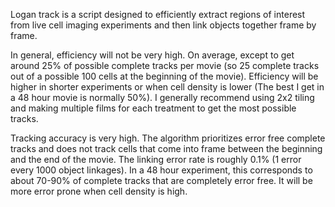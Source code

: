 Logan track is a script designed to efficiently extract regions of interest from live cell imaging experiments and then link objects together frame by frame. 

In general, efficiency will not be very high. On average, except to get around 25% of possible complete tracks per movie (so 25 complete tracks out of a possible 100 cells at the beginning of the movie). Efficiency will be higher in shorter experiments or when cell density is lower (The best I get in a 48 hour movie is normally 50%). I generally recommend using 2x2 tiling and making multiple films for each treatment to get the most possible tracks. 

Tracking accuracy is very high. The algorithm prioritizes error free complete tracks and does not track cells that come into frame between the beginning and the end of the movie. The linking error rate is roughly 0.1% (1 error every 1000 object linkages). In a 48 hour experiment, this corresponds to about 70-90% of complete tracks that are completely error free. It will be more error prone when cell density is high. 
